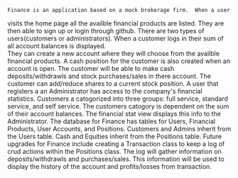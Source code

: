     Finance is an application based on a mock brokerage firm.  When a user
visits the home page all the availble financial products are listed.  They are then
able to sign up or login through github.  There are two types of
users(customers or administrators).
    When a customer logs in their sum of all account balances is displayed.  
They can create a new account where they will choose from the availble 
financial products.  A cash position for the customer is also created when 
an account is open.  The customer will be able to make cash deposits/withdrawls 
and stock purchases/sales in there account.  The customer can add/reduce shares 
to a current stock position.
    A user that registers a an Administrator has access to the company's 
financial statistics.  Customers a catogorized into three groups: full service,
standard service, and self service. The customers catogory is dependent on
the sum of their account balances.  The financial stat view displays this info
to the Administrator.
    The database for Finance has tables for Users, Financial Products, 
User Accounts, and Positions.  Customers and Admins inherit from the Users
table.  Cash and Equities inherit from the Positions table.
    Future upgrades for Finance include creating a Transaction class to keep
a log of crud actions within the Positions class.  The log will gather information
on deposits/withdrawls and purchases/sales.  This information will be used to 
display the history of the account and profits/losses from transaction.




